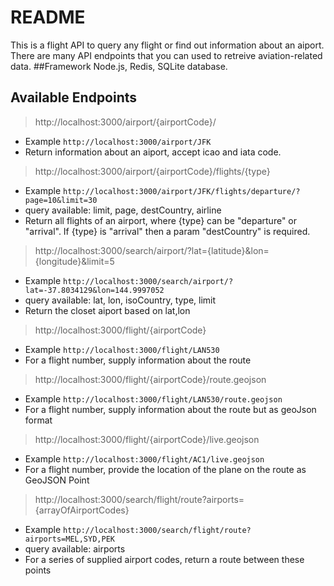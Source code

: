 # README #

This is a flight API to query any flight or find out information about an aiport. There are many API endpoints that you can used to retreive aviation-related data.
##Framework 
Node.js, Redis, SQLite database.
## Available Endpoints
> http://localhost:3000/airport/{airportCode}/
- Example `http://localhost:3000/airport/JFK`
- Return information about an aiport, accept icao and iata code.
> http://localhost:3000/airport/{airportCode}/flights/{type}
- Example `http://localhost:3000/airport/JFK/flights/departure/?page=10&limit=30`
- query available: limit, page, destCountry, airline
- Return all flights of an airport, where {type} can be "departure" or "arrival". If {type} is "arrival" then a param "destCountry" is required.
> http://localhost:3000/search/airport/?lat={latitude}&lon={longitude}&limit=5
- Example `http://localhost:3000/search/airport/?lat=-37.8034129&lon=144.9997052`
- query available: lat, lon, isoCountry, type, limit
- Return the closet aiport based on lat,lon
> http://localhost:3000/flight/{airportCode}
- Example `http://localhost:3000/flight/LAN530`
- For a flight number, supply information about the route
> http://localhost:3000/flight/{airportCode}/route.geojson
- Example `http://localhost:3000/flight/LAN530/route.geojson`
- For a flight number, supply information about the route but as geoJson format
> http://localhost:3000/flight/{airportCode}/live.geojson
- Example `http://localhost:3000/flight/AC1/live.geojson`
- For a flight number, provide the location of the plane on the route as GeoJSON Point
> http://localhost:3000/search/flight/route?airports={arrayOfAirportCodes}
- Example `http://localhost:3000/search/flight/route?airports=MEL,SYD,PEK`
- query available: airports
- For a series of supplied airport codes, return a route between these points
